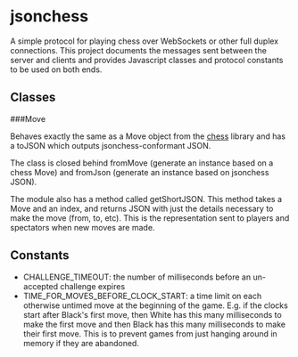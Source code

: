 jsonchess
=========

A simple protocol for playing chess over WebSockets or other full duplex connections.
This project documents the messages sent between the server and clients and provides
Javascript classes and protocol constants to be used on both ends.

Classes
-------

###Move

Behaves exactly the same as a Move object from the
[chess](http://github.com/lightsquaredev/chess) library and has a toJSON which outputs
jsonchess-conformant JSON.

The class is closed behind fromMove (generate an instance based on a chess Move) and
fromJson (generate an instance based on jsonchess JSON).

The module also has a method called getShortJSON.  This method takes a Move and an index,
and returns JSON with just the details necessary to make the move (from, to, etc).  This
is the representation sent to players and spectators when new moves are made.

Constants
---------

 - CHALLENGE_TIMEOUT: the number of milliseconds before an un-accepted challenge expires
 - TIME_FOR_MOVES_BEFORE_CLOCK_START: a time limit on each otherwise untimed move at
 the beginning of the game.  E.g. if the clocks start after Black's first move, then
 White has this many milliseconds to make the first move and then Black has this many
 milliseconds to make their first move.  This is to prevent games from just hanging around
 in memory if they are abandoned.
